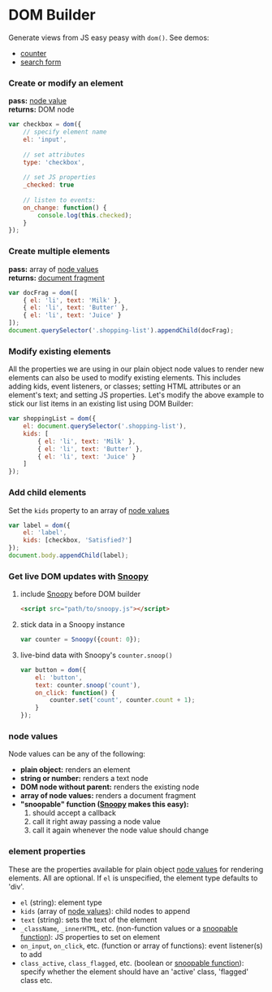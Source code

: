 DOM Builder
===========

Generate views from JS easy peasy with `dom()`. See demos:

 - [counter](http://jsbin.com/riyiwo/edit?js,output)
 - [search form](http://jsbin.com/qisopo/edit?js,output)

### Create or modify an element
**pass:** [node value](#node-values)  
**returns:** DOM node

```js
var checkbox = dom({
	// specify element name
	el: 'input',
	
	// set attributes
	type: 'checkbox',
	
	// set JS properties
	_checked: true
	
	// listen to events:
	on_change: function() {
	    console.log(this.checked);
	}
});
```


### Create multiple elements
**pass:** array of [node values](#node-values)  
**returns:** [document fragment](https://developer.mozilla.org/en-US/docs/Web/API/Document/createDocumentFragment)

```js
var docFrag = dom([
	{ el: 'li', text: 'Milk' },
	{ el: 'li', text: 'Butter' },
	{ el: 'li', text: 'Juice' }
]);
document.querySelector('.shopping-list').appendChild(docFrag);
```


### Modify existing elements
All the properties we are using in our plain object node values to render new elements can also be used to modify existing elements. This includes adding kids, event listeners, or classes; setting HTML attributes or an element's text; and setting JS properties.
Let's modify the above example to stick our list items in an existing list using DOM Builder:

```js
var shoppingList = dom({
	el: document.querySelector('.shopping-list'),
	kids: [
		{ el: 'li', text: 'Milk' },
		{ el: 'li', text: 'Butter' },
		{ el: 'li', text: 'Juice' }
	]
});
```


### Add child elements
Set the `kids` property to an array of [node values](#node-values)

```js
var label = dom({
	el: 'label',
	kids: [checkbox, 'Satisfied?']
});
document.body.appendChild(label);
```


### Get live DOM updates with [Snoopy](https://github.com/Daniel-Hug/snoopy)

1. include [Snoopy](https://github.com/Daniel-Hug/snoopy) before DOM builder

	```html
	<script src="path/to/snoopy.js"></script>
	```

2. stick data in a Snoopy instance

	```js
	var counter = Snoopy({count: 0});
	```

3. live-bind data with Snoopy's `counter.snoop()`

	```js
	var button = dom({
		el: 'button',
		text: counter.snoop('count'),
		on_click: function() {
			counter.set('count', counter.count + 1);
		}
	});
	```


### node values

Node values can be any of the following:
 - **plain object:** renders an element
 - **string or number:** renders a text node
 - **DOM node without parent:** renders the existing node
 - **array of node values:** renders a document fragment
 - **"snoopable" function ([Snoopy](#get-live-dom-updates-with-snoopy) makes this easy):**
   1. should accept a callback
   2. call it right away passing a node value
   3. call it again whenever the node value should change


### element properties
These are the properties available for plain object [node values](#node-values) for rendering elements. All are optional. If `el` is unspecified, the element type defaults to 'div'.

 - `el` (string): element type
 - `kids` (array of [node values](#node-values)): child nodes to append
 - `text` (string): sets the text of the element
 - `_className`, `_innerHTML`, etc. (non-function values or a [snoopable function](#node-values)): JS properties to set on element
 - `on_input`, `on_click`, etc. (function or array of functions): event listener(s) to add
 - `class_active`, `class_flagged`, etc. (boolean or [snoopable function](#node-values)): specify whether the element should have an 'active' class, 'flagged' class etc.
